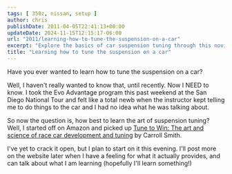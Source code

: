 ```yaml
---
tags: [ 350z, nissan, setup ]
author: chris
publishDate: 2011-04-05T22:41:13+00:00
updateDate: 2024-11-15T12:15:17-06:00
url: "2011/learning-how-to-tune-the-suspension-on-a-car"
excerpt: "Explore the basics of car suspension tuning through this novice's journey, starting with Carroll Smith's renowned book, Tune to Win."
title: "Learning how to tune the suspension on a car"
---
```


Have you ever wanted to learn how to tune the suspension on a car?

Well, I haven't really wanted to know that, until recently. Now I NEED to know. I took the Evo Advantage program this past weekend at the San Diego National Tour and felt like a total newb when the instructor kept telling me to do things to the car and I had no idea what he was talking about.

So now the question is, how best to learn the art of suspension tuning? Well, I started off on Amazon and picked up [Tune to Win: The art and science of race car development and tuning](https://amzn.to/3xVKheZ) by Carroll Smith.

I've yet to crack it open, but I plan to start on it this evening. I'll post more on the website later when I have a feeling for what it actually provides, and can talk about what I am learning (hopefully I'll learn something!)
